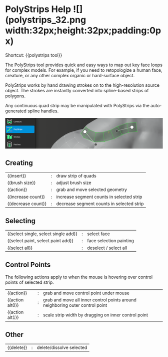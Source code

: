 # PolyStrips Help ![](polystrips_32.png width:32px;height:32px;padding:0px)

Shortcut: {{polystrips tool}}


The PolyStrips tool provides quick and easy ways to map out key face loops for complex models.
For example, if you need to retopologize a human face, creature, or any other complex organic or hard-surface object.

PolyStrips works by hand drawing strokes on to the high-resolution source object.
The strokes are instantly converted into spline-based strips of polygons.

Any continuous quad strip may be manipulated with PolyStrips via the auto-generated spline handles.

![](help_polystrips.png)

## Creating

|  |  |  |
| --- | --- | --- |
| {{insert}}         | : | draw strip of quads |
| {{brush size}}     | : | adjust brush size |
| {{action}}         | : | grab and move selected geometry |
| {{increase count}} | : | increase segment counts in selected strip |
| {{decrease count}} | : | decrease segment counts in selected strip |


## Selecting

|  |  |  |
| --- | --- | --- |
| {{select single, select single add}} | : | select face |
| {{select paint, select paint add}}   | : | face selection painting |
| {{select all}}                       | : | deselect / select all |


## Control Points

The following actions apply to when the mouse is hovering over control points of selected strip.

|  |  |  |
| --- | --- | --- |
| {{action}}      | : | grab and move control point under mouse |
| {{action alt0}} | : | grab and move all inner control points around neighboring outer control point |
| {{action alt1}} | : | scale strip width by dragging on inner control point |


## Other

|  |  |  |
| --- | --- | --- |
| {{delete}} | : | delete/dissolve selected |
